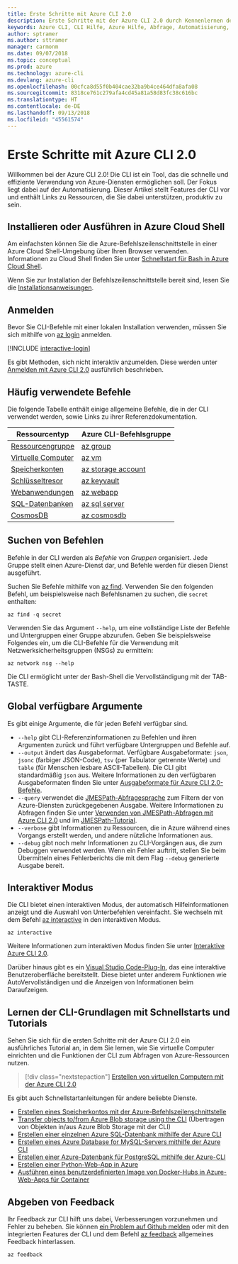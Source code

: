 ```yaml
---
title: Erste Schritte mit Azure CLI 2.0
description: Erste Schritte mit der Azure CLI 2.0 durch Kennenlernen der Befehlsgrundlagen.
keywords: Azure CLI, CLI Hilfe, Azure Hilfe, Abfrage, Automatisierung,
author: sptramer
ms.author: sttramer
manager: carmonm
ms.date: 09/07/2018
ms.topic: conceptual
ms.prod: azure
ms.technology: azure-cli
ms.devlang: azure-cli
ms.openlocfilehash: 00cfca8d55f0b404cae32ba9b4ce464dfa8afa08
ms.sourcegitcommit: 8318ce761c279afa4cd45a81a58d83fc38c616bc
ms.translationtype: HT
ms.contentlocale: de-DE
ms.lasthandoff: 09/13/2018
ms.locfileid: "45561574"
---
```

# <a name="get-started-with-azure-cli-20"></a>Erste Schritte mit Azure CLI 2.0

Willkommen bei der Azure CLI 2.0! Die CLI ist ein Tool, das die schnelle und effiziente Verwendung von Azure-Diensten ermöglichen soll. Der Fokus liegt dabei auf der Automatisierung. Dieser Artikel stellt Features der CLI vor und enthält Links zu Ressourcen, die Sie dabei unterstützen, produktiv zu sein.

## <a name="install-or-run-in-azure-cloud-shell"></a>Installieren oder Ausführen in Azure Cloud Shell

Am einfachsten können Sie die Azure-Befehlszeilenschnittstelle in einer Azure Cloud Shell-Umgebung über Ihren Browser verwenden. Informationen zu Cloud Shell finden Sie unter [Schnellstart für Bash in Azure Cloud Shell](/azure/cloud-shell/quickstart).

Wenn Sie zur Installation der Befehlszeilenschnittstelle bereit sind, lesen Sie die [Installationsanweisungen](install-azure-cli.md).

## <a name="sign-in"></a>Anmelden

Bevor Sie CLI-Befehle mit einer lokalen Installation verwenden, müssen Sie sich mithilfe von [az login](/cli/azure/reference-index#az-login) anmelden.

[!INCLUDE [interactive-login](includes/interactive-login.md)]

Es gibt Methoden, sich nicht interaktiv anzumelden. Diese werden unter [Anmelden mit Azure CLI 2.0](authenticate-azure-cli.md) ausführlich beschrieben.

## <a name="common-commands"></a>Häufig verwendete Befehle

Die folgende Tabelle enthält einige allgemeine Befehle, die in der CLI verwendet werden, sowie Links zu ihrer Referenzdokumentation.

| Ressourcentyp | Azure CLI-Befehlsgruppe |
|---------------|-------------------------|
| [Ressourcengruppe](/azure/azure-resource-manager/resource-group-overview) | [az group](/cli/azure/group) |
| [Virtuelle Computer](/azure/virtual-machines) | [az vm](/cli/azure/vm) |
| [Speicherkonten](/azure/storage/common/storage-introduction) | [az storage account](/cli/azure/storage/account) |
| [Schlüsseltresor](/azure/key-vault/key-vault-whatis) | [az keyvault](/cli/azure/keyvault) |
| [Webanwendungen](/azure/app-service) | [az webapp](/cli/azure/webapp) |
| [SQL-Datenbanken](/azure/sql-database) | [az sql server](/cli/azure/sql/server) |
| [CosmosDB](/azure/cosmos-db) | [az cosmosdb](/cli/azure/cosmosdb) |

## <a name="finding-commands"></a>Suchen von Befehlen

Befehle in der CLI werden als _Befehle_ von _Gruppen_ organisiert. Jede Gruppe stellt einen Azure-Dienst dar, und Befehle werden für diesen Dienst ausgeführt.

Suchen Sie Befehle mithilfe von [az find](/cli/azure/reference-index#az-find). Verwenden Sie den folgenden Befehl, um beispielsweise nach Befehlsnamen zu suchen, die `secret` enthalten:

```azurecli-interactive
az find -q secret
```

Verwenden Sie das Argument `--help`, um eine vollständige Liste der Befehle und Untergruppen einer Gruppe abzurufen. Geben Sie beispielsweise Folgendes ein, um die CLI-Befehle für die Verwendung mit Netzwerksicherheitsgruppen (NSGs) zu ermitteln:

```azurecli-interactive
az network nsg --help
```

Die CLI ermöglicht unter der Bash-Shell die Vervollständigung mit der TAB-TASTE.

## <a name="globally-available-arguments"></a>Global verfügbare Argumente

Es gibt einige Argumente, die für jeden Befehl verfügbar sind.

* `--help` gibt CLI-Referenzinformationen zu Befehlen und ihren Argumenten zurück und führt verfügbare Untergruppen und Befehle auf.
* `--output` ändert das Ausgabeformat. Verfügbare Ausgabeformate: `json`, `jsonc` (farbiger JSON-Code), `tsv` (per Tabulator getrennte Werte) und `table` (für Menschen lesbare ASCII-Tabellen). Die CLI gibt standardmäßig `json` aus. Weitere Informationen zu den verfügbaren Ausgabeformaten finden Sie unter [Ausgabeformate für Azure CLI 2.0-Befehle](format-output-azure-cli.md).
* `--query` verwendet die [JMESPath-Abfragesprache](http://jmespath.org/) zum Filtern der von Azure-Diensten zurückgegebenen Ausgabe. Weitere Informationen zu Abfragen finden Sie unter [Verwenden von JMESPath-Abfragen mit Azure CLI 2.0](query-azure-cli.md) und im [JMESPath-Tutorial](http://jmespath.org/tutorial.html).
* `--verbose` gibt Informationen zu Ressourcen, die in Azure während eines Vorgangs erstellt werden, und andere nützliche Informationen aus.
* `--debug` gibt noch mehr Informationen zu CLI-Vorgängen aus, die zum Debuggen verwendet werden. Wenn ein Fehler auftritt, stellen Sie beim Übermitteln eines Fehlerberichts die mit dem Flag `--debug` generierte Ausgabe bereit.

## <a name="interactive-mode"></a>Interaktiver Modus

Die CLI bietet einen interaktiven Modus, der automatisch Hilfeinformationen anzeigt und die Auswahl von Unterbefehlen vereinfacht. Sie wechseln mit dem Befehl [az interactive](/cli/azure/reference-index#az-interactive) in den interaktiven Modus.

```azurecli-interactive
az interactive
```

Weitere Informationen zum interaktiven Modus finden Sie unter [Interaktive Azure CLI 2.0](interactive-azure-cli.md).

Darüber hinaus gibt es ein [Visual Studio Code-Plug-In](https://marketplace.visualstudio.com/items?itemName=ms-vscode.azurecli), das eine interaktive Benutzeroberfläche bereitstellt. Diese bietet unter anderem Funktionen wie AutoVervollständigen und die Anzeigen von Informationen beim Daraufzeigen.

## <a name="learn-cli-basics-with-quickstarts-and-tutorials"></a>Lernen der CLI-Grundlagen mit Schnellstarts und Tutorials

Sehen Sie sich für die ersten Schritte mit der Azure CLI 2.0 ein ausführliches Tutorial an, in dem Sie lernen, wie Sie virtuelle Computer einrichten und die Funktionen der CLI zum Abfragen von Azure-Ressourcen nutzen.

> [!div class="nextstepaction"]
> [Erstellen von virtuellen Computern mit der Azure CLI 2.0](azure-cli-vm-tutorial.yml)

Es gibt auch Schnellstartanleitungen für andere beliebte Dienste.

* [Erstellen eines Speicherkontos mit der Azure-Befehlszeilenschnittstelle](/azure/storage/common/storage-quickstart-create-storage-account-cli)
* [Transfer objects to/from Azure Blob storage using the CLI](/azure/storage/blobs/storage-quickstart-blobs-cli) (Übertragen von Objekten in/aus Azure Blob Storage mit der CLI)
* [Erstellen einer einzelnen Azure SQL-Datenbank mithilfe der Azure CLI](/azure/sql-database/sql-database-get-started-cli)
* [Erstellen eines Azure Database for MySQL-Servers mithilfe der Azure CLI](/azure/mysql/quickstart-create-mysql-server-database-using-azure-cli)
* [Erstellen einer Azure-Datenbank für PostgreSQL mithilfe der Azure-CLI](/azure/postgresql/quickstart-create-server-database-azure-cli)
* [Erstellen einer Python-Web-App in Azure](/azure/app-service/app-service-web-get-started-python)
* [Ausführen eines benutzerdefinierten Image von Docker-Hubs in Azure-Web-Apps für Container](/azure/app-service/containers/quickstart-custom-docker-image)

## <a name="give-feedback"></a>Abgeben von Feedback

Ihr Feedback zur CLI hilft uns dabei, Verbesserungen vorzunehmen und Fehler zu beheben. Sie können [ein Problem auf Github melden](https://github.com/azure/azure-cli/issues) oder mit den integrierten Features der CLI und dem Befehl [az feedback](/cli/azure/reference-index#az-feedback) allgemeines Feedback hinterlassen.

```azurecli-interactive
az feedback
```
